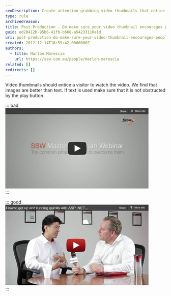 ```yaml
---
seoDescription: Create attention-grabbing video thumbnails that entice viewers to watch by using images rather than text.
type: rule
archivedreason:
title: Post-Production - Do make sure your video thumbnail encourages people to watch the video?
guid: ed20412b-95b6-41fb-b668-a54233116a1d
uri: post-production-do-make-sure-your-video-thumbnail-encourages-people-to-watch-the-video
created: 2012-12-14T18:59:42.0000000Z
authors:
  - title: Marlon Marescia
    url: https://ssw.com.au/people/marlon-marescia
related: []
redirects: []
---
```


Video thumbnails should entice a visitor to watch the video. We find that images are better than text. If text is used make sure that it is not obstructed by the play button.

<!--endintro-->

::: bad  
![Figure: Bad example – Text is obstructed by the play button](video-thumb-bad.jpg)  
:::

::: good  
![Figure: Good Example – This image lets a visitor know that the video is an interview](video-thumb-good.jpg)  
:::
